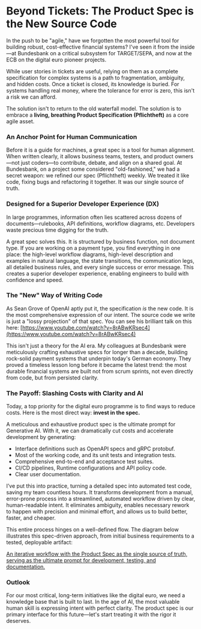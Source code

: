 # Beyond Tickets: The Product Spec is the New Source Code

In the push to be "agile," have we forgotten the most powerful tool for building robust, cost-effective financial systems? I've seen it from the inside—at Bundesbank on a critical subsystem for TARGET/SEPA, and now at the ECB on the digital euro pioneer projects.

While user stories in tickets are useful, relying on them as a complete specification for complex systems is a path to fragmentation, ambiguity, and hidden costs. Once a ticket is closed, its knowledge is buried. For systems handling real money, where the tolerance for error is zero, this isn't a risk we can afford.

The solution isn't to return to the old waterfall model. The solution is to embrace a **living, breathing Product Specification (Pflichtheft)** as a core agile asset.

### An Anchor Point for Human Communication

Before it is a guide for machines, a great spec is a tool for human alignment. When written clearly, it allows business teams, testers, and product owners—not just coders—to contribute, debate, and align on a shared goal. At Bundesbank, on a project some considered "old-fashioned," we had a secret weapon: we refined our spec (Pflichtheft) weekly. We treated it like code, fixing bugs and refactoring it together. It was our single source of truth.

### Designed for a Superior Developer Experience (DX)

In large programmes, information often lies scattered across dozens of documents—rulebooks, API definitions, workflow diagrams, etc. Developers waste precious time digging for the truth.

A great spec solves this. It is structured by business function, not document type. If you are working on a payment type, you find everything in one place: the high-level workflow diagrams, high-level description and examples in natural language, the state transitions, the communication legs, all detailed business rules, and every single success or error message. This creates a superior developer experience, enabling engineers to build with confidence and speed.

### The "New" Way of Writing Code

As Sean Grove of OpenAI aptly put it, the specification *is* the new code. It is the most comprehensive expression of our intent. The source code we write is just a "lossy projection" of that spec. You can see his brilliant talk on this here: [https://www.youtube.com/watch?v=8rABwKRsec4](https://www.youtube.com/watch?v=8rABwKRsec4)

This isn't just a theory for the AI era. My colleagues at Bundesbank were meticulously crafting exhaustive specs for longer than a decade, building rock-solid payment systems that underpin today's German economy. They proved a timeless lesson long before it became the latest trend: the most durable financial systems are built not from scrum sprints, not even directly from code, but from persisted clarity.

### The Payoff: Slashing Costs with Clarity and AI

Today, a top priority for the digital euro programme is to find ways to reduce costs. Here is the most direct way: **invest in the spec.**

A meticulous and exhaustive product spec is the ultimate prompt for Generative AI. With it, we can dramatically cut costs and accelerate development by generating:

* Interface definitions such as OpenAPI specs and gRPC protobuf.
* Most of the working code, and its unit tests and integration tests.
* Comprehensive end-to-end and acceptance test suites.
* CI/CD pipelines, Runtime configurations and API policy code. 
* Clear user documentation.

I’ve put this into practice, turning a detailed spec into automated test code, saving my team countless hours. It transforms development from a manual, error-prone process into a streamlined, automated workflow driven by clear, human-readable intent. It eliminates ambiguity, enables necessary rework to happen with precision and minimal effort, and allows us to build better, faster, and cheaper.

This entire process hinges on a well-defined flow. The diagram below illustrates this spec-driven approach, from initial business requirements to a tested, deployable artifact:

[An iterative workflow with the Product Spec as the single source of truth, serving as the ultimate prompt for development, testing, and documentation.](img/efficient_software_engineering_ning_2025.svg)


### Outlook

For our most critical, long-term initiatives like the digital euro, we need a knowledge base that is built to last. In the age of AI, the most valuable human skill is expressing intent with perfect clarity. The product spec is our primary interface for this future—let's start treating it with the rigor it deserves.

